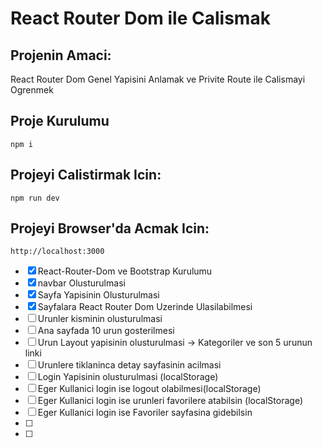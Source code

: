 # React Router Dom ile Calismak

## Projenin Amaci:
React Router Dom Genel Yapisini Anlamak ve Privite Route ile Calismayi Ogrenmek

## Proje Kurulumu

```
npm i
```

## Projeyi Calistirmak Icin:

```
npm run dev
```


## Projeyi Browser'da Acmak Icin:

```
http://localhost:3000
```


- [X] React-Router-Dom ve Bootstrap Kurulumu
- [X] navbar Olusturulmasi
- [X] Sayfa Yapisinin Olusturulmasi
- [X] Sayfalara React Router Dom Uzerinde Ulasilabilmesi
- [ ] Urunler kisminin olusturulmasi
- [ ] Ana sayfada 10 urun gosterilmesi
- [ ] Urun Layout yapisinin olusturulmasi -> Kategoriler ve son 5 urunun linki
- [ ] Urunlere tiklaninca detay sayfasinin acilmasi
- [ ] Login Yapisinin olusturulmasi (localStorage)
- [ ] Eger Kullanici login ise logout olabilmesi(localStorage)
- [ ] Eger Kullanici login ise urunleri favorilere atabilsin (localStorage)
- [ ] Eger Kullanici login ise Favoriler sayfasina gidebilsin
- [ ] 
- [ ] 